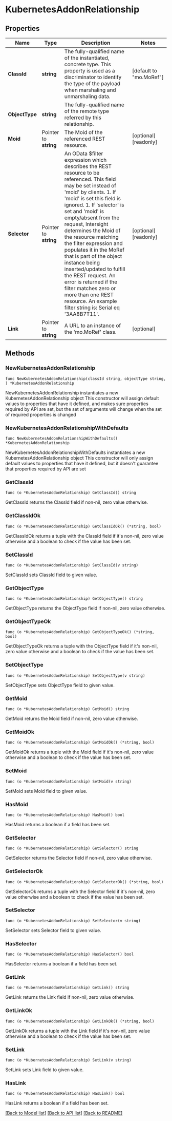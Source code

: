 # KubernetesAddonRelationship

## Properties

Name | Type | Description | Notes
------------ | ------------- | ------------- | -------------
**ClassId** | **string** | The fully-qualified name of the instantiated, concrete type. This property is used as a discriminator to identify the type of the payload when marshaling and unmarshaling data. | [default to "mo.MoRef"]
**ObjectType** | **string** | The fully-qualified name of the remote type referred by this relationship. | 
**Moid** | Pointer to **string** | The Moid of the referenced REST resource. | [optional] [readonly] 
**Selector** | Pointer to **string** | An OData $filter expression which describes the REST resource to be referenced. This field may be set instead of &#39;moid&#39; by clients. 1. If &#39;moid&#39; is set this field is ignored. 1. If &#39;selector&#39; is set and &#39;moid&#39; is empty/absent from the request, Intersight determines the Moid of the resource matching the filter expression and populates it in the MoRef that is part of the object instance being inserted/updated to fulfill the REST request. An error is returned if the filter matches zero or more than one REST resource. An example filter string is: Serial eq &#39;3AA8B7T11&#39;. | [optional] [readonly] 
**Link** | Pointer to **string** | A URL to an instance of the &#39;mo.MoRef&#39; class. | [optional] 

## Methods

### NewKubernetesAddonRelationship

`func NewKubernetesAddonRelationship(classId string, objectType string, ) *KubernetesAddonRelationship`

NewKubernetesAddonRelationship instantiates a new KubernetesAddonRelationship object
This constructor will assign default values to properties that have it defined,
and makes sure properties required by API are set, but the set of arguments
will change when the set of required properties is changed

### NewKubernetesAddonRelationshipWithDefaults

`func NewKubernetesAddonRelationshipWithDefaults() *KubernetesAddonRelationship`

NewKubernetesAddonRelationshipWithDefaults instantiates a new KubernetesAddonRelationship object
This constructor will only assign default values to properties that have it defined,
but it doesn't guarantee that properties required by API are set

### GetClassId

`func (o *KubernetesAddonRelationship) GetClassId() string`

GetClassId returns the ClassId field if non-nil, zero value otherwise.

### GetClassIdOk

`func (o *KubernetesAddonRelationship) GetClassIdOk() (*string, bool)`

GetClassIdOk returns a tuple with the ClassId field if it's non-nil, zero value otherwise
and a boolean to check if the value has been set.

### SetClassId

`func (o *KubernetesAddonRelationship) SetClassId(v string)`

SetClassId sets ClassId field to given value.


### GetObjectType

`func (o *KubernetesAddonRelationship) GetObjectType() string`

GetObjectType returns the ObjectType field if non-nil, zero value otherwise.

### GetObjectTypeOk

`func (o *KubernetesAddonRelationship) GetObjectTypeOk() (*string, bool)`

GetObjectTypeOk returns a tuple with the ObjectType field if it's non-nil, zero value otherwise
and a boolean to check if the value has been set.

### SetObjectType

`func (o *KubernetesAddonRelationship) SetObjectType(v string)`

SetObjectType sets ObjectType field to given value.


### GetMoid

`func (o *KubernetesAddonRelationship) GetMoid() string`

GetMoid returns the Moid field if non-nil, zero value otherwise.

### GetMoidOk

`func (o *KubernetesAddonRelationship) GetMoidOk() (*string, bool)`

GetMoidOk returns a tuple with the Moid field if it's non-nil, zero value otherwise
and a boolean to check if the value has been set.

### SetMoid

`func (o *KubernetesAddonRelationship) SetMoid(v string)`

SetMoid sets Moid field to given value.

### HasMoid

`func (o *KubernetesAddonRelationship) HasMoid() bool`

HasMoid returns a boolean if a field has been set.

### GetSelector

`func (o *KubernetesAddonRelationship) GetSelector() string`

GetSelector returns the Selector field if non-nil, zero value otherwise.

### GetSelectorOk

`func (o *KubernetesAddonRelationship) GetSelectorOk() (*string, bool)`

GetSelectorOk returns a tuple with the Selector field if it's non-nil, zero value otherwise
and a boolean to check if the value has been set.

### SetSelector

`func (o *KubernetesAddonRelationship) SetSelector(v string)`

SetSelector sets Selector field to given value.

### HasSelector

`func (o *KubernetesAddonRelationship) HasSelector() bool`

HasSelector returns a boolean if a field has been set.

### GetLink

`func (o *KubernetesAddonRelationship) GetLink() string`

GetLink returns the Link field if non-nil, zero value otherwise.

### GetLinkOk

`func (o *KubernetesAddonRelationship) GetLinkOk() (*string, bool)`

GetLinkOk returns a tuple with the Link field if it's non-nil, zero value otherwise
and a boolean to check if the value has been set.

### SetLink

`func (o *KubernetesAddonRelationship) SetLink(v string)`

SetLink sets Link field to given value.

### HasLink

`func (o *KubernetesAddonRelationship) HasLink() bool`

HasLink returns a boolean if a field has been set.


[[Back to Model list]](../README.md#documentation-for-models) [[Back to API list]](../README.md#documentation-for-api-endpoints) [[Back to README]](../README.md)


